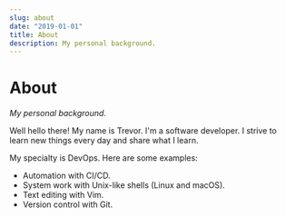 ```yaml
---
slug: about
date: "2019-01-01"
title: About
description: My personal background.
---
```


# About

_My personal background._

Well hello there! My name is Trevor. I'm a software developer. I strive to learn new things every day and share what I learn.

My specialty is DevOps. Here are some examples:

- Automation with CI/CD.
- System work with Unix-like shells (Linux and macOS).
- Text editing with Vim.
- Version control with Git.
